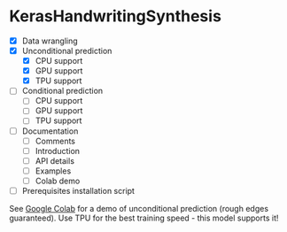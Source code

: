 # KerasHandwritingSynthesis
- [x] Data wrangling
- [x] Unconditional prediction
  - [x] CPU support
  - [x] GPU support
  - [x] TPU support
- [ ] Conditional prediction
  - [ ] CPU support
  - [ ] GPU support
  - [ ] TPU support
- [ ] Documentation
  - [ ] Comments
  - [ ] Introduction
  - [ ] API details
  - [ ] Examples
  - [ ] Colab demo
- [ ] Prerequisites installation script

See [Google Colab](https://colab.research.google.com/drive/1x6dmOXIIMh_bSjq6R0MmoySXe_N_o_kD?usp=sharing) for a demo of unconditional prediction (rough edges guaranteed). Use TPU for the best training speed - this model supports it!
